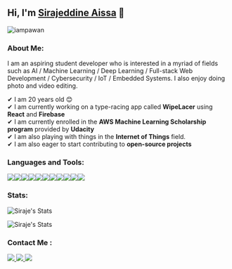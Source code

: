 ## Hi, I'm [Sirajeddine Aissa](https://sirajeddineaissa.herokuapp.com) 👋

<p align="left"> <img src="https://komarev.com/ghpvc/?username=Dismalness&label=Views&color=green&style=plastic" alt="iampawan" /> </p>

### About Me:

I am an aspiring student developer who is interested in a myriad of fields such as AI / Machine Learning / Deep Learning / Full-stack Web Development / Cybersecurity / IoT / Embedded Systems. I also enjoy doing photo and video editing.

✔ I am 20 years old 😊 <br>
✔ I am currently working on a type-racing app called **WipeLacer** using **React** and **Firebase**<br>
✔ I am currently enrolled in the **AWS Machine Learning Scholarship program** provided by **Udacity** <br>
✔ I am also playing with things in the **Internet of Things** field.<br>
✔ I am also eager to start contributing to **open-source projects**<br>

### Languages and Tools:

<div style="display: flex">
  <img src="https://img.icons8.com/color/48/000000/typescript.png"/>
  <img src="https://img.icons8.com/color/48/000000/python--v1.png"/>  
  <img src="https://img.icons8.com/color/48/000000/c-plus-plus-logo.png"/>
  <img src="https://img.icons8.com/ultraviolet/48/000000/react--v1.png"/>  
  <img src="https://img.icons8.com/color/48/000000/nodejs.png"/>
  <img src="https://img.icons8.com/color/48/000000/mongodb.png"/>
  <img src="https://img.icons8.com/color/48/000000/firebase.png"/>
  <img src="https://img.icons8.com/fluent/48/000000/docker.png"/>
  <img src="https://img.icons8.com/color/48/000000/mysql-logo.png"/>
  <img src="https://img.icons8.com/color/48/000000/git.png"/>
  <img src="https://img.icons8.com/material-rounded/48/000000/console.png"/>
</div>


### Stats:

![Siraje's Stats](https://github-readme-stats.vercel.app/api?username=Dismalness&theme=monokai)

![Siraje's Stats](https://github-readme-stats.vercel.app/api/top-langs?username=Dismalness&locale=en&show_icons=true&theme=monokai)

### Contact Me : 

<a href="https://linkedin.com/in/sirajeddineaissa">
  <img src="https://img.icons8.com/color/48/000000/linkedin.png"/>
</a>
<a href="https://discord.com/users/279584307180470272">
  <img src="https://img.icons8.com/color/48/000000/discord-new-logo.png"/>
</a>
<a href="https://www.instagram.com/sirajeddine.aissa">
  <img src="https://img.icons8.com/color/48/000000/instagram-new--v1.png"/>
</a>



